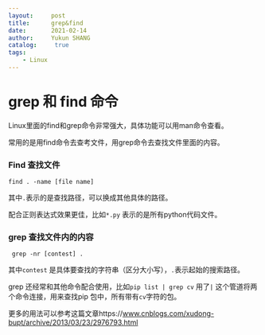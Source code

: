 ```yaml
---
layout:     post
title:      grep&find
date:       2021-02-14
author:     Yukun SHANG
catalog: 	 true
tags:
    - Linux
---
```


# grep 和 find 命令

Linux里面的find和grep命令非常强大，具体功能可以用man命令查看。

常用的是用find命令去查考文件，用grep命令去查找文件里面的内容。

### Find 查找文件

```
find . -name [file name]
```

其中`.`表示的是查找路径，可以换成其他具体的路径。

配合正则表达式效果更佳，比如`*.py` 表示的是所有python代码文件。



###  grep 查找文件内的内容

```
 grep -nr [contest] .
```

其中`contest` 是具体要查找的字符串（区分大小写），`.`表示起始的搜索路径。

grep 还经常和其他命令配合使用，比如`pip list | grep cv` 用了`|` 这个管道将两个命令连接，用来查找pip 包中，所有带有`cv`字符的包。



更多的用法可以参考这篇文章https://www.cnblogs.com/xudong-bupt/archive/2013/03/23/2976793.html